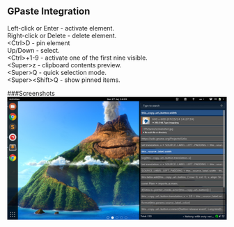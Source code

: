 ## GPaste Integration
Left-click or Enter - activate element.  
Right-click or Delete - delete element.  
\<Ctrl\>D - pin element  
Up/Down - select.  
\<Ctrl\>+1-9 - activate one of the first nine visible.  
\<Super\>z - clipboard contents preview.  
\<Super\>Q - quick selection mode.  
\<Super\>\<Shift\>Q - show pinned items.

###Screenshots
![GPaste](/screenshots/1.jpg)
